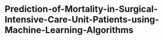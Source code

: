 # Prediction-of-Mortality-in-Surgical-Intensive-Care-Unit-Patients-using-Machine-Learning-Algorithms